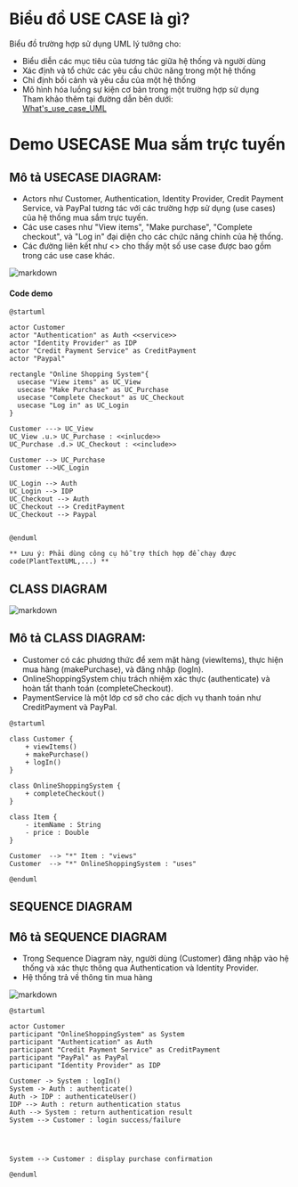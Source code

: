 # Biểu đồ USE CASE là gì?

Biểu đồ trường hợp sử dụng UML lý tưởng cho:
  * Biểu diễn các mục tiêu của tương tác giữa hệ thống và người dùng 
  * Xác định và tổ chức các yêu cầu chức năng trong một hệ thống
  * Chỉ định bối cảnh và yêu cầu của một hệ thống
  * Mô hình hóa luồng sự kiện cơ bản trong một trường hợp sử dụng  
Tham khảo thêm tại đường dẫn bên dưới:  
        [What's_use_case_UML](https://www.lucidchart.com/pages/uml-use-case-diagram)



# Demo USECASE Mua sắm trực tuyến

## Mô tả USECASE DIAGRAM:
 * Actors như Customer, Authentication, Identity Provider, Credit Payment Service, và PayPal tương tác với các trường hợp sử dụng (use cases) của hệ thống mua sắm trực tuyến.
 * Các use cases như "View items", "Make purchase", "Complete checkout", và "Log in" đại diện cho các chức năng chính của hệ thống.
 * Các đường liên kết như <<include>> cho thấy một số use case được bao gồm trong các use case khác.

![markdown](https://www.planttext.com/api/plantuml/svg/N99DQiCm48NtEiNWlNs04aoAkmcqn63QRH7I48l8af56AQRqP5tqIBr2vHy5kIlflVSn8sRq-_rpzCGTXK4pnWLP1qtmP0TqcomU0_LeI0bEofe2k8VPWiF1exifWNMTq9ESGPgWTVQc9Bg5FZsr2MWSIaNGycc897HhWOLQeor9V9GZrmLZ3WLnSz48nTbePH2wtewZCXVe9ayu59yC87WKt4VcJU47g6ZxfVPhypuxEV72hmXjSAAFCa59vs1ZXr4Z8JGzYgiDbE2aS_ZPNa2PH4Ib3Fi2O2mD5SgohE_lsKweGbNd_U4XJbSP7OISfvidbLpHr7r3XGuBcZVQbTm5zxUnT5lmUQrxPrvTtYodTkP-U__JTOsCiICQ6R_Q7m000F__0m00)


#### Code demo
```Demo
@startuml

actor Customer
actor "Authentication" as Auth <<service>>
actor "Identity Provider" as IDP
actor "Credit Payment Service" as CreditPayment
actor "Paypal"

rectangle "Online Shopping System"{
  usecase "View items" as UC_View
  usecase "Make Purchase" as UC_Purchase
  usecase "Complete Checkout" as UC_Checkout
  usecase "Log in" as UC_Login
}  

Customer ---> UC_View
UC_View .u.> UC_Purchase : <<inlucde>>
UC_Purchase .d.> UC_Checkout : <<include>>

Customer --> UC_Purchase
Customer -->UC_Login

UC_Login --> Auth
UC_Login --> IDP
UC_Checkout --> Auth
UC_Checkout --> CreditPayment
UC_Checkout --> Paypal


@enduml

** Lưu ý: Phải dùng công cụ hỗ trợ thích hợp để chạy được code(PlantTextUML,...) **
```



## CLASS DIAGRAM 
![markdown](https://www.planttext.com/api/plantuml/svg/R91D2i8m48NtESNGbGgzG1TIg9jkLEW9OXpQqFoKJAA8U38N7iahc6YjBZgxztZlOsQUzqT9dZiVj69CA4u4LI1lDJguCdZFIUAvzgXfiHmTpNlS1oSwJZYPohQrYUhs1UsCaWQRpWw3D6rpeSYOeCBgGQ77gaFHs-3_Y_Klc8ECOiirGW6DTn4q-eEJ8faR6muAKvbDcqEUho5RPHzI0LawWRAPmEoEiH08Ovwn4iqn_UO5003__mC0)

## Mô tả CLASS DIAGRAM:
  * Customer có các phương thức để xem mặt hàng (viewItems), thực hiện mua hàng (makePurchase), và đăng nhập (logIn).
  * OnlineShoppingSystem chịu trách nhiệm xác thực (authenticate) và hoàn tất thanh toán (completeCheckout).
  * PaymentService là một lớp cơ sở cho các dịch vụ thanh toán như CreditPayment và PayPal.

```` Code demo
@startuml

class Customer {
    + viewItems()
    + makePurchase()
    + logIn()
}

class OnlineShoppingSystem {
    + completeCheckout()
}

class Item {
    - itemName : String
    - price : Double
}

Customer  --> "*" Item : "views"
Customer  --> "*" OnlineShoppingSystem : "uses"

@enduml
````

## SEQUENCE DIAGRAM

## Mô tả SEQUENCE DIAGRAM
 * Trong Sequence Diagram này, người dùng (Customer) đăng nhập vào hệ thống và xác thực thông qua Authentication và Identity Provider.
 * Hệ thống trả về thông tin mua hàng

   
![markdown](https://www.planttext.com/api/plantuml/svg/R98nRiCm34LtdOB8r0v1zmn5YdJ9L0D63o38J4n0bWoA2k2pTUYHUeLIifl4HJH9_pzIdu9-lhxtIInB7hmnrabaEEGaSK0se-haQBH1OFCHF0Li-pYE5Cxjb0I73TW4ytODlsNfCUZP2iLGiIAjeGDZHmADdGPbeKM-aCCApzRYhAjKRAolrBnTsyUkt2iJD1mlr25NylZU6FCt5snVbz2m0n_Fn_3qR1P1hH9K3NiR0TMlghhQwP_vcP0LACRsLiuecSCzg0y1-jIIqzBiFiPZd35bBzTiMd2TeIOdxPYTmvHUJfPyPZHbFUOxIgEt4uoPNMyJWelXH3pKgupPO-ZA9_W5003__mC0)

````Code demo
@startuml

actor Customer
participant "OnlineShoppingSystem" as System
participant "Authentication" as Auth
participant "Credit Payment Service" as CreditPayment
participant "PayPal" as PayPal
participant "Identity Provider" as IDP

Customer -> System : logIn()
System -> Auth : authenticate()
Auth -> IDP : authenticateUser()
IDP --> Auth : return authentication status
Auth --> System : return authentication result
System --> Customer : login success/failure




System --> Customer : display purchase confirmation

@enduml

````


